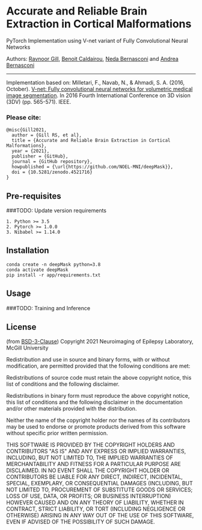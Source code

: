 # Accurate and Reliable Brain Extraction in Cortical Malformations

PyTorch Implementation using V-net variant of Fully Convolutional Neural Networks

Authors: [Ravnoor Gill](https://github.com/ravnoor), [Benoit Caldairou](https://github.com/bcaldairou), [Neda Bernasconi](https://noel.bic.mni.mcgill.ca/~noel/people/neda-bernasconi/) and [Andrea Bernasconi](https://noel.bic.mni.mcgill.ca/~noel/people/andrea-bernasconi/)

------------------------

Implementation based on:
Milletari, F., Navab, N., & Ahmadi, S. A. (2016, October). [V-net: Fully convolutional neural networks for volumetric medical image segmentation](https://arxiv.org/abs/1606.04797). In 2016 Fourth International Conference on 3D vision (3DV) (pp. 565-571). IEEE.


### Please cite:
```
@misc{Gill2021,
  author = {Gill RS, et al},
  title = {Accurate and Reliable Brain Extraction in Cortical Malformations},
  year = {2021},
  publisher = {GitHub},
  journal = {GitHub repository},
  howpublished = {\url{https://github.com/NOEL-MNI/deepMask}},
  doi = {10.5281/zenodo.4521716}
}
```

## Pre-requisites
###TODO: Update version requirements
```
1. Python >= 3.5
2. Pytorch >= 1.0.0
3. Nibabel >= 1.14.0
```

## Installation

```
conda create -n deepMask python=3.8
conda activate deepMask
pip install -r app/requirements.txt
```


## Usage
###TODO: Training and Inference


## License 
(from [BSD-3-Clause](https://opensource.org/licenses/BSD-3-Clause))
Copyright 2021 Neuroimaging of Epilepsy Laboratory, McGill University

Redistribution and use in source and binary forms, with or without modification, are permitted provided that the following conditions are met:

Redistributions of source code must retain the above copyright notice, this list of conditions and the following disclaimer.

Redistributions in binary form must reproduce the above copyright notice, this list of conditions and the following disclaimer in the documentation and/or other materials provided with the distribution.

Neither the name of the copyright holder nor the names of its contributors may be used to endorse or promote products derived from this software without specific prior written permission.

THIS SOFTWARE IS PROVIDED BY THE COPYRIGHT HOLDERS AND CONTRIBUTORS "AS IS" AND ANY EXPRESS OR IMPLIED WARRANTIES, INCLUDING, BUT NOT LIMITED TO, THE IMPLIED WARRANTIES OF MERCHANTABILITY AND FITNESS FOR A PARTICULAR PURPOSE ARE DISCLAIMED. IN NO EVENT SHALL THE COPYRIGHT HOLDER OR CONTRIBUTORS BE LIABLE FOR ANY DIRECT, INDIRECT, INCIDENTAL, SPECIAL, EXEMPLARY, OR CONSEQUENTIAL DAMAGES (INCLUDING, BUT NOT LIMITED TO, PROCUREMENT OF SUBSTITUTE GOODS OR SERVICES; LOSS OF USE, DATA, OR PROFITS; OR BUSINESS INTERRUPTION) HOWEVER CAUSED AND ON ANY THEORY OF LIABILITY, WHETHER IN CONTRACT, STRICT LIABILITY, OR TORT (INCLUDING NEGLIGENCE OR OTHERWISE) ARISING IN ANY WAY OUT OF THE USE OF THIS SOFTWARE, EVEN IF ADVISED OF THE POSSIBILITY OF SUCH DAMAGE.
